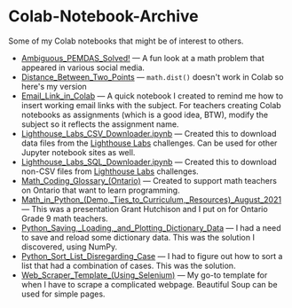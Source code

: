 # Colab-Notebook-Archive

Some of my Colab notebooks that might be of interest to others.

* [Ambiguous_PEMDAS_Solved!](https://github.com/pbeens/Colab-Notebook-Archive/blob/main/Ambiguous_PEMDAS_Solved!.ipynb) — A fun look at a math problem that appeared in various social media.
* [Distance_Between_Two_Points](https://github.com/pbeens/Colab-Notebook-Archive/blob/main/Distance_Between_Two_Points.ipynb) — `math.dist()` doesn't work in Colab so here's my version
* [Email_Link_in_Colab](https://github.com/pbeens/Colab-Notebook-Archive/blob/main/Email_Link_in_Colab.ipynb) — A quick notebook I created to remind me how to insert working email links with the subject. For teachers creating Colab notebooks as assignments (which is a good idea, BTW), modify the subject so it reflects the assignment name.
*  [Lighthouse_Labs_CSV_Downloader.ipynb](https://github.com/pbeens/Colab-Notebook-Archive/blob/main/Lighthouse_Labs_CSV_Downloader.ipynb) — Created this to download data files from the [Lighthouse Labs](https://www.lighthouselabs.ca/) challenges. Can be used for other Jupyter notebook sites as well.
*  [Lighthouse_Labs_SQL_Downloader.ipynb](https://github.com/pbeens/Colab-Notebook-Archive/blob/main/Lighthouse_Labs_SQL_Downloader.ipynb) — Created this to download non-CSV files from [Lighthouse Labs](https://www.lighthouselabs.ca/) challenges.
* [Math_Coding_Glossary_(Ontario)](https://github.com/pbeens/Colab-Notebook-Archive/blob/main/Math_Coding_Glossary_(Ontario).ipynb) — Created to support math teachers on Ontario that want to learn programming.
* [Math_in_Python_(Demo,_Ties_to_Curriculum,_Resources)_August_2021](https://github.com/pbeens/Colab-Notebook-Archive/blob/main/Math_in_Python_(Demo%2C_Ties_to_Curriculum%2C_Resources)_August_2021.ipynb) — This was a presentation Grant Hutchison and I put on for Ontario Grade 9 math teachers.
* [Python_Saving,_Loading,_and_Plotting_Dictionary_Data](https://github.com/pbeens/Colab-Notebook-Archive/blob/main/Python_Saving%2C_Loading%2C_and_Plotting_Dictionary_Data.ipynb) — I had a need to save and reload some dictionary data. This was the solution I discovered, using NumPy.
* [Python_Sort_List_Disregarding_Case](https://github.com/pbeens/Colab-Notebook-Archive/blob/main/Python_Sort_List_Disregarding_Case.ipynb) — I had to figure out how to sort a list that had a combination of cases. This was the solution.
* [Web_Scraper_Template_(Using_Selenium)](https://github.com/pbeens/Colab-Notebook-Archive/blob/main/Web_Scraper_Template_(Using_Selenium).ipynb) — My go-to template for when I have to scrape a complicated webpage. Beautiful Soup can be used for simple pages.
